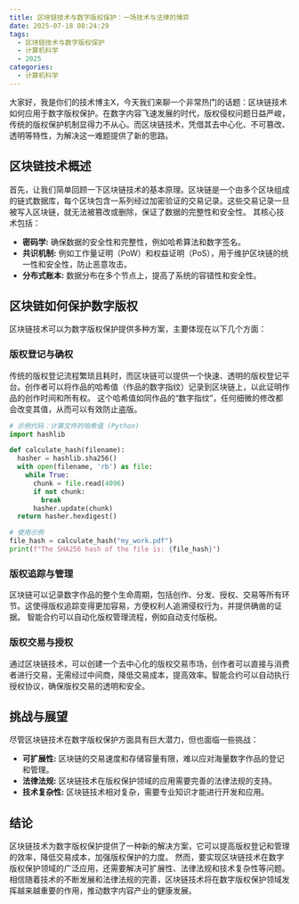 ```yaml
---
title: 区块链技术与数字版权保护：一场技术与法律的博弈
date: 2025-07-18 08:24:29
tags:
  - 区块链技术与数字版权保护
  - 计算机科学
  - 2025
categories:
  - 计算机科学
---
```


大家好，我是你们的技术博主X，今天我们来聊一个非常热门的话题：区块链技术如何应用于数字版权保护。在数字内容飞速发展的时代，版权侵权问题日益严峻，传统的版权保护机制显得力不从心。而区块链技术，凭借其去中心化、不可篡改、透明等特性，为解决这一难题提供了新的思路。

## 区块链技术概述

首先，让我们简单回顾一下区块链技术的基本原理。区块链是一个由多个区块组成的链式数据库，每个区块包含一系列经过加密验证的交易记录。这些交易记录一旦被写入区块链，就无法被篡改或删除，保证了数据的完整性和安全性。  其核心技术包括：

* **密码学:**  确保数据的安全性和完整性，例如哈希算法和数字签名。
* **共识机制:**  例如工作量证明（PoW）和权益证明（PoS），用于维护区块链的统一性和安全性，防止恶意攻击。
* **分布式账本:** 数据分布在多个节点上，提高了系统的容错性和安全性。


## 区块链如何保护数字版权

区块链技术可以为数字版权保护提供多种方案，主要体现在以下几个方面：

###  版权登记与确权

传统的版权登记流程繁琐且耗时，而区块链可以提供一个快速、透明的版权登记平台。创作者可以将作品的哈希值（作品的数字指纹）记录到区块链上，以此证明作品的创作时间和所有权。  这个哈希值如同作品的“数字指纹”，任何细微的修改都会改变其值，从而可以有效防止盗版。

```python
# 示例代码：计算文件的哈希值 (Python)
import hashlib

def calculate_hash(filename):
  hasher = hashlib.sha256()
  with open(filename, 'rb') as file:
    while True:
      chunk = file.read(4096)
      if not chunk:
        break
      hasher.update(chunk)
  return hasher.hexdigest()

# 使用示例
file_hash = calculate_hash("my_work.pdf")
print(f"The SHA256 hash of the file is: {file_hash}")
```

###  版权追踪与管理

区块链可以记录数字作品的整个生命周期，包括创作、分发、授权、交易等所有环节。这使得版权追踪变得更加容易，方便权利人追溯侵权行为，并提供确凿的证据。  智能合约可以自动化版权管理流程，例如自动支付版税。

###  版权交易与授权

通过区块链技术，可以创建一个去中心化的版权交易市场，创作者可以直接与消费者进行交易，无需经过中间商，降低交易成本，提高效率。智能合约可以自动执行授权协议，确保版权交易的透明和安全。


##  挑战与展望

尽管区块链技术在数字版权保护方面具有巨大潜力，但也面临一些挑战：

* **可扩展性:**  区块链的交易速度和存储容量有限，难以应对海量数字作品的登记和管理。
* **法律法规:**  区块链技术在版权保护领域的应用需要完善的法律法规的支持。
* **技术复杂性:**  区块链技术相对复杂，需要专业知识才能进行开发和应用。


##  结论

区块链技术为数字版权保护提供了一种新的解决方案，它可以提高版权登记和管理的效率，降低交易成本，加强版权保护的力度。 然而，要实现区块链技术在数字版权保护领域的广泛应用，还需要解决可扩展性、法律法规和技术复杂性等问题。  相信随着技术的不断发展和法律法规的完善，区块链技术将在数字版权保护领域发挥越来越重要的作用，推动数字内容产业的健康发展。